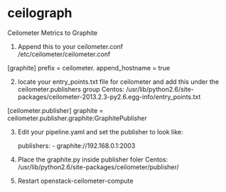 ceilograph
==========

Ceilometer  Metrics to Graphite

1. Append this to your ceilometer.conf  
/etc/ceilometer/ceilometer.conf

[graphite]
prefix = ceilometer.
append_hostname = true

2. locate your entry_points.txt file for ceilometer and add this under the ceilometer.publishers group
Centos: /usr/lib/python2.6/site-packages/ceilometer-2013.2.3-py2.6.egg-info/entry_points.txt

[ceilometer.publisher]
graphite = ceilometer.publisher.graphite:GraphitePublisher


3. Edit your pipeline.yaml and set the publisher to look like: 

    publishers:
            - graphite://192.168.0.1:2003


4. Place the graphite.py inside publisher foler 
Centos: /usr/lib/python2.6/site-packages/ceilometer/publisher/


5. Restart openstack-ceilometer-compute
